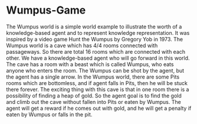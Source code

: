 # Wumpus-Game

The Wumpus world is a simple world example to illustrate the worth of a knowledge-based agent and to represent knowledge representation. It was inspired by a video game 
Hunt the Wumpus by Gregory Yob in 1973. The Wumpus world is a cave which has 4/4 rooms connected with passageways. So there are total 16 rooms which are connected with 
each other. We have a knowledge-based agent who will go forward in this world. The cave has a room with a beast which is called Wumpus, who eats anyone who enters the 
room. The Wumpus can be shot by the agent, but the agent has a single arrow. In the Wumpus world, there are some Pits rooms which are bottomless, and if agent falls in 
Pits, then he will be stuck there forever. The exciting thing with this cave is that in one room there is a possibility of finding a heap of gold. So the agent goal is 
to find the gold and climb out the cave without fallen into Pits or eaten by Wumpus. The agent will get a reward if he comes out with gold, and he will get a penalty if
eaten by Wumpus or falls in the pit.
